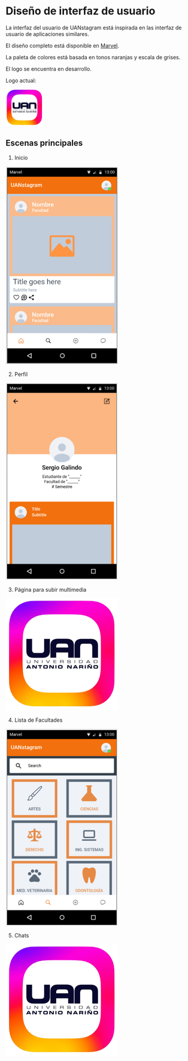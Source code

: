 # Diseño de interfaz de usuario

La interfaz del usuario de UANstagram está inspirada en las interfaz de usuario de aplicaciones similares.

El diseño completo está disponible en [Marvel](https://marvelapp.com/prototype/a4d2ei1). 

La paleta de colores está basada en tonos naranjas y escala de grises.

El logo se encuentra en desarrollo.

Logo actual:

<img src="Images/LogoUANstagram.jpg" alt="LogoVer1" width="100"/>

## Escenas principales
1. Inicio
<img src="Images/Pagina-Inicio-UANstagram.png" alt="Inicio" width="300"/>

2. Perfil
<img src="Images/Pagina-Perfil-UANstagram.png" alt="Perfil" width="300"/>

3. Página para subir multimedia
<img src="Images/LogoUANstagram.jpg" alt="SubidaMultimedia" width="300"/>

4. Lista de Facultades
<img src="Images/Pagina-Facultades-UANstagram.png" alt="Facultades" width="300"/>

5. Chats
<img src="Images/LogoUANstagram.jpg" alt="Chats" width="300"/>
